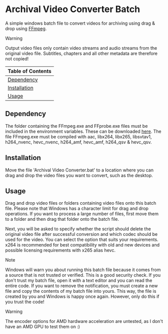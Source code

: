 # Archival Video Converter Batch

A simple windows batch file to convert videos for archiving using drag & drop using [FFmpeg](https://www.ffmpeg.org/).

> [!WARNING]
> Output video files only contain video streams and audio streams from the original video file. Subtitles, chapters and all other metadata are therefore not copied!

| Table of Contents |
| - |
| [Dependency](#dependency) |
| [Installation](#installation) |
| [Usage](#usage) |

## Dependency

The folder containing the FFmpeg.exe and FFprobe.exe files must be included in the environment variables. These can be downloaded [here](https://www.ffmpeg.org/download.html). The file FFmpeg.exe must be compiled with aac, libx264, libx265, libsvtav1, h264_nvenc, hevc_nvenc, h264_amf, hevc_amf, h264_qsv & hevc_qsv.

## Installation

Move the file 'Archival Video Converter.bat' to a location where you can drag and drop the video files you want to convert, such as the desktop.

## Usage

Drag and drop video files or folders containing video files onto this batch file. Please note that Windows has a character limit for drag and drop operations. If you want to process a large number of files, first move them to a folder and then drag that folder onto the batch file.

Next, you will be asked to specify whether the script should delete the original video file after successful conversion and which codec should be used for the video. You can select the option that suits your requirements. x264 is recommended for best compatibility with old and new devices and possible licensing requirements with x265 alias hevc.

> [!NOTE]
> Windows will warn you about running this batch file because it comes from a source that is not trusted or verified. This is a good security check. If you don't trust my batch file, open it with a text editor and you can read the entire code. If you want to remove the notification, you must create a new file and copy the contents of my batch file into yours. This way, the file is created by you and Windows is happy once again. However, only do this if you trust the code!

> [!WARNING]
> The encoder options for AMD hardware acceleration are untested, as I don't have an AMD GPU to test them on :)
